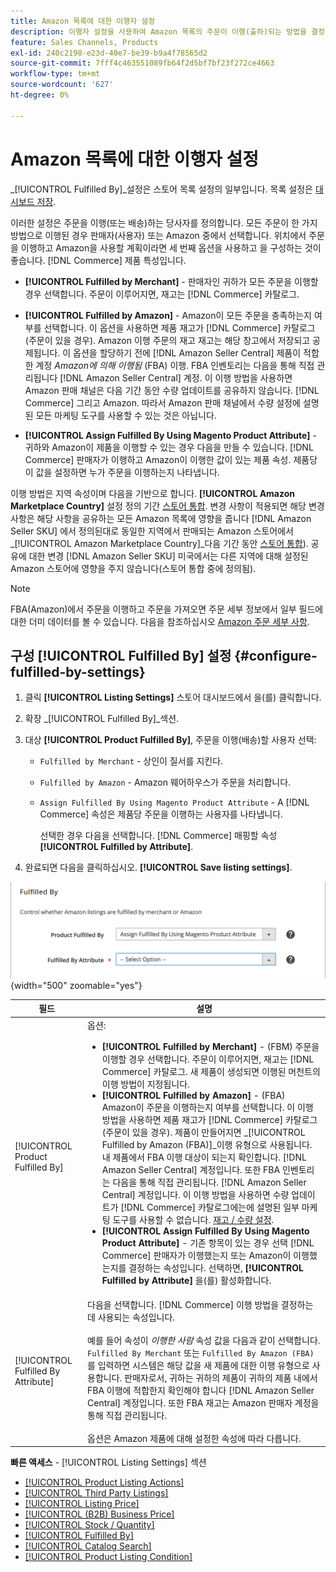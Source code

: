 ```yaml
---
title: Amazon 목록에 대한 이행자 설정
description: 이행자 설정을 사용하여 Amazon 목록의 주문이 이행(출하)되는 방법을 결정합니다.
feature: Sales Channels, Products
exl-id: 240c2198-e23d-40e7-be39-b9a4f78565d2
source-git-commit: 7fff4c463551089fb64f2d5bf7bf23f272ce4663
workflow-type: tm+mt
source-wordcount: '627'
ht-degree: 0%

---
```


# Amazon 목록에 대한 이행자 설정

_[!UICONTROL Fulfilled By]_설정은 스토어 목록 설정의 일부입니다. 목록 설정은 [대시보드 저장](./amazon-store-dashboard.md).

이러한 설정은 주문을 이행(또는 배송)하는 당사자를 정의합니다. 모든 주문이 한 가지 방법으로 이행된 경우 판매자(사용자) 또는 Amazon 중에서 선택합니다. 위치에서 주문을 이행하고 Amazon을 사용할 계획이라면 세 번째 옵션을 사용하고 을 구성하는 것이 좋습니다. [!DNL Commerce] 제품 특성입니다.

- **[!UICONTROL Fulfilled by Merchant]** - 판매자인 귀하가 모든 주문을 이행할 경우 선택합니다. 주문이 이루어지면, 재고는 [!DNL Commerce] 카탈로그.

- **[!UICONTROL Fulfilled by Amazon]** - Amazon이 모든 주문을 충족하는지 여부를 선택합니다. 이 옵션을 사용하면 제품 재고가 [!DNL Commerce] 카탈로그(주문이 있을 경우). Amazon 이행 주문의 재고 재고는 해당 창고에서 저장되고 공제됩니다. 이 옵션을 할당하기 전에 [!DNL Amazon Seller Central] 제품이 적합한 계정 _Amazon에 의해 이행됨_ (FBA) 이행. FBA 인벤토리는 다음을 통해 직접 관리됩니다 [!DNL Amazon Seller Central] 계정. 이 이행 방법을 사용하면 Amazon 판매 채널은 다음 기간 동안 수량 업데이트를 공유하지 않습니다. [!DNL Commerce] 그리고 Amazon. 따라서 Amazon 판매 채널에서 수량 설정에 설명된 모든 마케팅 도구를 사용할 수 있는 것은 아닙니다.

- **[!UICONTROL Assign Fulfilled By Using Magento Product Attribute]** - 귀하와 Amazon이 제품을 이행할 수 있는 경우 다음을 만들 수 있습니다. [!DNL Commerce] 판매자가 이행하고 Amazon이 이행한 값이 있는 제품 속성. 제품당 이 값을 설정하면 누가 주문을 이행하는지 나타냅니다.

이행 방법은 지역 속성이며 다음을 기반으로 합니다. **[!UICONTROL Amazon Marketplace Country]** 설정 정의 기간 [스토어 통합](./store-integration.md). 변경 사항이 적용되면 해당 변경 사항은 해당 사항을 공유하는 모든 Amazon 목록에 영향을 줍니다 [!DNL Amazon Seller SKU] 에서 정의된대로 동일한 지역에서 판매되는 Amazon 스토어에서 _[!UICONTROL Amazon Marketplace Country]_다음 기간 동안 [스토어 통합](./store-integration.md)). 공유에 대한 변경 [!DNL Amazon Seller SKU] 미국에서는 다른 지역에 대해 설정된 Amazon 스토어에 영향을 주지 않습니다(스토어 통합 중에 정의됨).

>[!NOTE]
>
>FBA(Amazon)에서 주문을 이행하고 주문을 가져오면 주문 세부 정보에서 일부 필드에 대한 더미 데이터를 볼 수 있습니다. 다음을 참조하십시오 [Amazon 주문 세부 사항](./amazon-order-details.md).

## 구성 [!UICONTROL Fulfilled By] 설정 {#configure-fulfilled-by-settings}

1. 클릭 **[!UICONTROL Listing Settings]** 스토어 대시보드에서 을(를) 클릭합니다.

1. 확장 _[!UICONTROL Fulfilled By]_섹션.

1. 대상 **[!UICONTROL Product Fulfilled By]**, 주문을 이행(배송)할 사용자 선택:

   - `Fulfilled by Merchant` - 상인이 질서를 지킨다.

   - `Fulfilled by Amazon` - Amazon 웨어하우스가 주문을 처리합니다.

   - `Assign Fulfilled By Using Magento Product Attribute` - A [!DNL Commerce] 속성은 제품당 주문을 이행하는 사용자를 나타냅니다.

     선택한 경우 다음을 선택합니다. [!DNL Commerce] 매핑할 속성 **[!UICONTROL Fulfilled by Attribute]**.

1. 완료되면 다음을 클릭하십시오. **[!UICONTROL Save listing settings]**.

![이행한 사람 설정](assets/amazon-fulfilled-by.png){width="500" zoomable="yes"}

| 필드 | 설명 |
|-------------------------------------|----------------------------------------------------------------------------------------------------------------------------------------------------------------------------------------------------------------------------------------------------------------------------------------------------------------------------------------------------------------------------------------------------------------------------------------------------------------------------------------------------------------------------------------------------------------------------------------------------------------------------------------------------------------------------------------------------------------------------------------------------------------------------------------------------------------------------------------------------------------------------------------------------------------------------------------------------------------------------------------------------------------------------------------------------------------------------------------------------------------------------------------------------------------------------------------------------------------------------------------------------------------------------------------------------------------------------------------------|
| [!UICONTROL Product Fulfilled By] | 옵션:<ul><li>**[!UICONTROL Fulfilled by Merchant]** - (FBM) 주문을 이행할 경우 선택합니다. 주문이 이루어지면, 재고는 [!DNL Commerce] 카탈로그. 새 제품이 생성되면 이행된 머천트의 이행 방법이 지정됩니다.</li><li>**[!UICONTROL Fulfilled by Amazon]** - (FBA) Amazon이 주문을 이행하는지 여부를 선택합니다. 이 이행 방법을 사용하면 제품 재고가 [!DNL Commerce] 카탈로그(주문이 있을 경우). 제품이 만들어지면 _[!UICONTROL Fulfilled by Amazon (FBA)]_이행 유형으로 사용됩니다. 내 제품에서 FBA 이행 대상이 되는지 확인합니다. [!DNL Amazon Seller Central] 계정입니다. 또한 FBA 인벤토리는 다음을 통해 직접 관리됩니다. [!DNL Amazon Seller Central] 계정입니다. 이 이행 방법을 사용하면 수량 업데이트가 [!DNL Commerce] 카탈로그에는에 설명된 일부 마케팅 도구를 사용할 수 없습니다. [재고 / 수량 설정](./stock-quantity.md).</li><li>**[!UICONTROL Assign Fulfilled By Using Magento Product Attribute]** - 기존 항목이 있는 경우 선택 [!DNL Commerce] 판매자가 이행했는지 또는 Amazon이 이행했는지를 결정하는 속성입니다. 선택하면, **[!UICONTROL Fulfilled by Attribute]** 을(를) 활성화합니다.</li></ul> |
| [!UICONTROL Fulfilled By Attribute] | 다음을 선택합니다. [!DNL Commerce] 이행 방법을 결정하는 데 사용되는 속성입니다.<br><br>예를 들어 속성이 _이행한 사람_ 속성 값을 다음과 같이 선택합니다. `Fulfilled By Merchant` 또는 `Fulfilled By Amazon (FBA)`를 입력하면 시스템은 해당 값을 새 제품에 대한 이행 유형으로 사용합니다. 판매자로서, 귀하는 귀하의 제품이 귀하의 제품 내에서 FBA 이행에 적합한지 확인해야 합니다 [!DNL Amazon Seller Central] 계정입니다. 또한 FBA 재고는 Amazon 판매자 계정을 통해 직접 관리됩니다.<br><br>옵션은 Amazon 제품에 대해 설정한 속성에 따라 다릅니다. |

**빠른 액세스** - [!UICONTROL Listing Settings] 섹션

- [[!UICONTROL Product Listing Actions]](./product-listing-actions.md)
- [[!UICONTROL Third Party Listings]](./third-party-listing-settings.md)
- [[!UICONTROL Listing Price]](./listing-price.md)
- [[!UICONTROL (B2B) Business Price]](./business-pricing.md)
- [[!UICONTROL Stock / Quantity]](./stock-quantity.md)
- [[!UICONTROL Fulfilled By]](./fulfilled-by.md)
- [[!UICONTROL Catalog Search]](./catalog-search.md)
- [[!UICONTROL Product Listing Condition]](./product-listing-condition.md)

